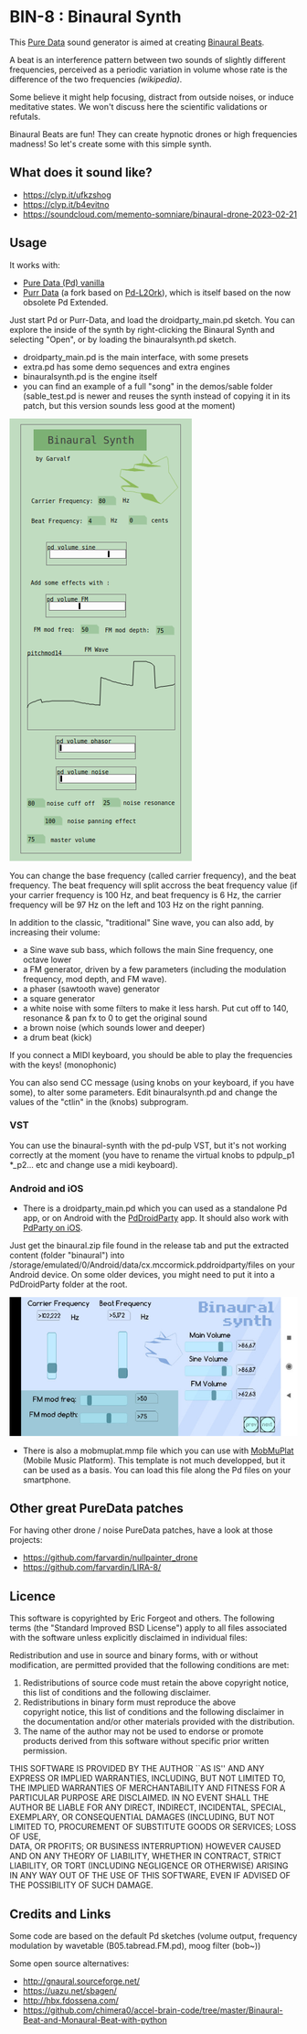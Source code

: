 

# BIN-8 : Binaural Synth 

This [Pure Data](https://puredata.info/) sound generator is aimed at creating [Binaural Beats](https://en.wikipedia.org/wiki/Binaural_beats).

A beat is an interference pattern between two sounds of slightly different frequencies, perceived as a periodic variation in volume whose rate is the difference of the two frequencies *(wikipedia)*. 

Some believe it might help focusing, distract from outside noises, or induce meditative states. We won't discuss here the scientific validations or refutals.

Binaural Beats are fun! They can create hypnotic drones or high frequencies madness! So let's create some with this simple synth.

## What does it sound like? 

 * https://clyp.it/ufkzshog
 * https://clyp.it/b4evitno
 * https://soundcloud.com/memento-somniare/binaural-drone-2023-02-21

## Usage 

It works with:

 * [Pure Data (Pd) vanilla](https://puredata.info) 
 * [Purr Data](https://agraef.github.io/purr-data/) (a fork based on [Pd-L2Ork](http://l2ork.music.vt.edu/main/make-your-own-l2ork/software/)), which is itself based on the now obsolete Pd Extended.

Just start Pd or Purr-Data, and load the droidparty_main.pd sketch. You can explore the inside of the synth by right-clicking the Binaural Synth and selecting "Open", or by loading the binauralsynth.pd sketch.

 * droidparty_main.pd is the main interface, with some presets 
 * extra.pd has some demo sequences and extra engines
 * binauralsynth.pd is the engine itself
 * you can find an example of a full "song" in the demos/sable folder (sable_test.pd is newer and reuses the synth instead of copying it in its patch, but this version sounds less good at the moment)

 ![](binaural_screenshot.png)

You can change the base frequency (called carrier frequency), and the beat frequency. The beat frequency will split accross the beat frequency value (if your carrier frequency is 100 Hz, and beat frequency is 6 Hz, the carrier frequency will be 97 Hz on the left and 103 Hz on the right panning.

In addition to the classic, "traditional" Sine wave, you can also add, by increasing their volume:

 * a Sine wave sub bass, which follows the main Sine frequency, one octave lower
 * a FM generator, driven by a few parameters (including the modulation frequency, mod depth, and FM wave).
 * a phaser (sawtooth wave) generator 
 * a square generator
 * a white noise with some filters to make it less harsh. Put cut off to 140, resonance & pan fx to 0 to get the original sound
 * a brown noise (which sounds lower and deeper)
 * a drum beat (kick)

If you connect a MIDI keyboard, you should be able to play the frequencies with the keys! (monophonic)

You can also send CC message (using knobs on your keyboard, if you have some), to alter some parameters. Edit binauralsynth.pd and change the values of the "ctlin" in the (knobs) subprogram.

### VST 

You can use the binaural-synth with the pd-pulp VST, but it's not working correctly at the moment (you have to rename the virtual knobs to pdpulp_p1 *_p2... etc and change use a midi keyboard).


### Android and iOS 

 * There is a droidparty_main.pd which you can used as a standalone Pd app, or on Android with the [PdDroidParty](http://www.droidparty.net/) app. It should also work with [PdParty on iOS](https://github.com/danomatika/PdParty).
 
Just get the binaural.zip file found in the release tab and put the extracted content (folder "binaural") into /storage/emulated/0/Android/data/cx.mccormick.pddroidparty/files on your Android device. On some older devices, you might need to put it into a PdDroidParty folder at the root.

![](binaural_screenshot_android.jpg)

 * There is also a mobmuplat.mmp file which you can use with [MobMuPlat](http://danieliglesia.com/mobmuplat/) (Mobile Music Platform). This template is not much developped, but it can be used as a basis. You can load this file along the Pd files on your smartphone.


## Other great PureData patches

For having other drone / noise PureData patches, have a look at those projects:

- https://github.com/farvardin/nullpainter_drone
- https://github.com/farvardin/LIRA-8/


## Licence 

This software is copyrighted by Eric Forgeot and others.  The following
terms (the "Standard Improved BSD License") apply to all files associated with
the software unless explicitly disclaimed in individual files:

Redistribution and use in source and binary forms, with or without
modification, are permitted provided that the following conditions are
met:

1. Redistributions of source code must retain the above copyright
   notice, this list of conditions and the following disclaimer.
2. Redistributions in binary form must reproduce the above  
   copyright notice, this list of conditions and the following 
   disclaimer in the documentation and/or other materials provided
   with the distribution.
3. The name of the author may not be used to endorse or promote
   products derived from this software without specific prior 
   written permission.

THIS SOFTWARE IS PROVIDED BY THE AUTHOR ``AS IS'' AND ANY
EXPRESS OR IMPLIED WARRANTIES, INCLUDING, BUT NOT LIMITED TO,
THE IMPLIED WARRANTIES OF MERCHANTABILITY AND FITNESS FOR A
PARTICULAR PURPOSE ARE DISCLAIMED. IN NO EVENT SHALL THE AUTHOR
BE LIABLE FOR ANY DIRECT, INDIRECT, INCIDENTAL, SPECIAL,
EXEMPLARY, OR CONSEQUENTIAL DAMAGES (INCLUDING, BUT NOT LIMITED
TO, PROCUREMENT OF SUBSTITUTE GOODS OR SERVICES; LOSS OF USE,   
DATA, OR PROFITS; OR BUSINESS INTERRUPTION) HOWEVER CAUSED AND
ON ANY THEORY OF LIABILITY, WHETHER IN CONTRACT, STRICT
LIABILITY, OR TORT (INCLUDING NEGLIGENCE OR OTHERWISE) ARISING
IN ANY WAY OUT OF THE USE OF THIS SOFTWARE, EVEN IF ADVISED OF
THE POSSIBILITY OF SUCH DAMAGE.

## Credits and Links 

Some code are based on the default Pd sketches (volume output, frequency modulation by wavetable (B05.tabread.FM.pd), moog filter (bob~))

Some open source alternatives:

 * http://gnaural.sourceforge.net/
 * https://uazu.net/sbagen/
 * http://hbx.fdossena.com/
 * https://github.com/chimera0/accel-brain-code/tree/master/Binaural-Beat-and-Monaural-Beat-with-python

